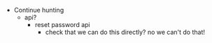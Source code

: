 - Continue hunting
	- api?
		- reset password api
			- check that we can do this directly? no we can't do that!